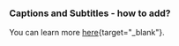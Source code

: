 ### Captions and Subtitles - how to add?

You can learn more [here](https://support.apple.com/en-au/guide/final-cut-pro/vere399dab5e/mac#:~:text=In%20the%20Final%20Cut%20Pro,and%20the%20caption%20editor%20opens.){target="_blank"}.
